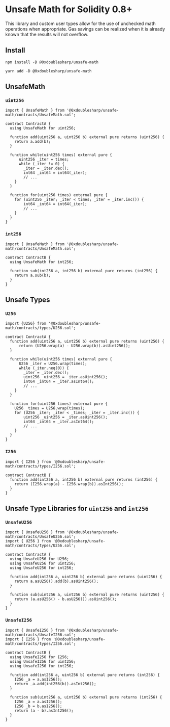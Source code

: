# Unsafe Math for Solidity 0.8+

This library and custom user types allow for the use of unchecked math operations when appropriate. 
Gas savings can be realized when it is already known that the results will not overflow.

## Install

```shell
npm install -D @0xdoublesharp/unsafe-math
```

```shell
yarn add -D @0xdoublesharp/unsafe-math
```

## UnsafeMath

### `uint256`

```solidity
import { UnsafeMath } from '@0xdoublesharp/unsafe-math/contracts/UnsafeMath.sol';

contract ContractA {
  using UnsafeMath for uint256;

  function add(uint256 a, uint256 b) external pure returns (uint256) {
    return a.add(b);
  }

  function while(uint256 times) external pure {
      uint256 _iter = times;
      while (_iter != 0) {
        _iter = _iter.dec();
        int64 _int64 = int64(_iter);
        // ...
    }
  }

  function for(uint256 times) external pure {
    for (uint256 _iter; _iter < times; _iter = _iter.inc()) {
        int64 _int64 = int64(_iter);
        // ...
    }
  }
}
```

### `int256`

```solidity
import { UnsafeMath } from '@0xdoublesharp/unsafe-math/contracts/UnsafeMath.sol';

contract ContractB {
  using UnsafeMath for int256;

  function sub(int256 a, int256 b) external pure returns (int256) {
    return a.sub(b);
  }
}
```

## Unsafe Types

### `U256`

```solidity
import {U256} from '@0xdoublesharp/unsafe-math/contracts/types/U256.sol';

contract ContractA {
  function add(uint256 a, uint256 b) external pure returns (uint256) {
      return (U256.wrap(a) - U256.wrap(b)).asUint256();
  }

  function while(uint256 times) external pure {
      U256 _iter = U256.wrap(times);
      while (_iter.neq(0)) {
        _iter = _iter.dec();
        uint256 _uint256 = _iter.asUint256();
        int64 _int64 = _iter.asInt64();
        // ...
    }
  }

  function for(uint256 times) external pure {
    U256 _times = U256.wrap(times);
    for (U256 _iter; _iter < _times; _iter = _iter.inc()) {
        uint256 _uint256 = _iter.asUint256();
        int64 _int64 = _iter.asInt64();
        // ...
    }
  }
}
```

### `I256`

```solidity
import { I256 } from '@0xdoublesharp/unsafe-math/contracts/types/I256.sol';

contract ContractB {
  function add(int256 a, int256 b) external pure returns (int256) {
    return (I256.wrap(a) - I256.wrap(b)).asInt256();
  }
}
```

## Unsafe Type Libraries for `uint256` and `int256`

### `UnsafeU256`

```solidity
import { UnsafeU256 } from '@0xdoublesharp/unsafe-math/contracts/UnsafeU256.sol';
import { U256 } from '@0xdoublesharp/unsafe-math/contracts/types/U256.sol';

contract ContractA {
  using UnsafeU256 for U256;
  using UnsafeU256 for uint256;
  using UnsafeU256 for int256;

  function add(int256 a, uint256 b) external pure returns (uint256) {
    return a.asU256().add(b).asUint256();
  }

  function sub(uint256 a, uint256 b) external pure returns (uint256) {
    return (a.asU256() - b.asU256()).asUint256();
  }
}
```

### `UnsafeI256`

```solidity
import { UnsafeI256 } from '@0xdoublesharp/unsafe-math/contracts/UnsafeI256.sol';
import { I256 } from '@0xdoublesharp/unsafe-math/contracts/types/I256.sol';

contract ContractB {
  using UnsafeI256 for I256;
  using UnsafeI256 for uint256;
  using UnsafeI256 for int256;

  function add(int256 a, uint256 b) external pure returns (int256) {
    I256 _a = a.asI256();
    return _a.add(int256(b)).asInt256();
  }

  function sub(uint256 a, uint256 b) external pure returns (int256) {
    I256 _a = a.asI256();
    I256 _b = b.asI256();
    return (a - b).asInt256();
  }
}
```
